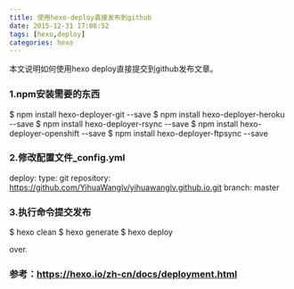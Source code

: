 ```yaml
---
title: 使用hexo-deploy直接发布到github
date: 2015-12-31 17:08:52
tags: [hexo,deploy]
categories: hexo
---
```


本文说明如何使用hexo deploy直接提交到github发布文章。

### 1.npm安装需要的东西
$ npm install hexo-deployer-git --save
$ npm install hexo-deployer-heroku --save
$ npm install hexo-deployer-rsync --save
$ npm install hexo-deployer-openshift --save
$ npm install hexo-deployer-ftpsync --save


### 2.修改配置文件_config.yml
deploy:
  type: git
  repository: https://github.com/YihuaWanglv/yihuawanglv.github.io.git
  branch: master

### 3.执行命令提交发布
$ hexo clean
$ hexo generate
$ hexo deploy

over.


### 参考：https://hexo.io/zh-cn/docs/deployment.html
